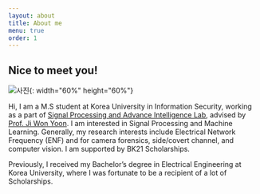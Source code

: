 ```yaml
---
layout: about
title: About me
menu: true
order: 1
---
```


## Nice to meet you!


![사진](https://hyekyunghan.github.io/assets/img/me.jpg){: width="60%" height="60%"}


Hi, I am a M.S student at Korea University in Information Security, working as a part of <a class=aboutme href="http://signal.korea.ac.kr">Signal Processing and Advance Intelligence Lab</a>, advised by <a class=aboutme href="https://scholar.google.com/citations?hl=en&user=jDLHy60AAAAJ&view_op=list_works">Prof. Ji Won Yoon</a>. I am interested in Signal Processing and Machine Learning. Generally, my research interests include Electrical Network Frequency (ENF) and for camera forensics, side/covert channel, and computer vision. I am supported by BK21 Scholarships.

Previously, I received my Bachelor’s degree in Electrical Engineering at Korea University, where I was fortunate to be a recipient of a lot of Scholarships.
